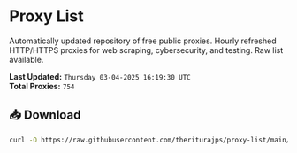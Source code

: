 # Proxy List

Automatically updated repository of free public proxies. Hourly refreshed HTTP/HTTPS proxies for web scraping, cybersecurity, and testing. Raw list available.

**Last Updated:** `Thursday 03-04-2025 16:19:30 UTC`  
**Total Proxies:** `754`

## 📥 Download
```bash
curl -O https://raw.githubusercontent.com/theriturajps/proxy-list/main/proxies.txt
